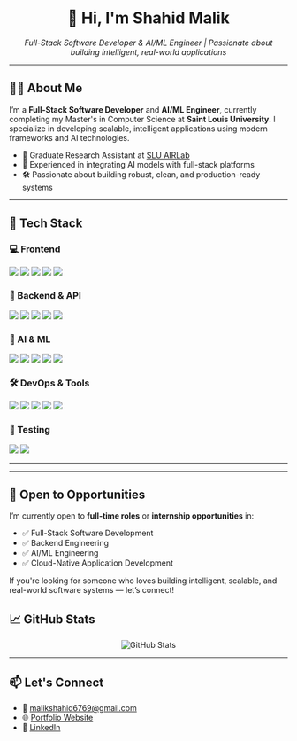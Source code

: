 <h1 align="center">👋 Hi, I'm Shahid Malik</h1>

<p align="center">
  <em>Full-Stack Software Developer & AI/ML Engineer | Passionate about building intelligent, real-world applications</em>
</p>

---

## 👨‍💻 About Me

I’m a **Full-Stack Software Developer** and **AI/ML Engineer**, currently completing my Master's in Computer Science at **Saint Louis University**. I specialize in developing scalable, intelligent applications using modern frameworks and AI technologies.

- 🔬 Graduate Research Assistant at [SLU AIRLab](https://www.airlab-slu.com/)
- 🧠 Experienced in integrating AI models with full-stack platforms
- 🛠 Passionate about building robust, clean, and production-ready systems

---

## 🚀 Tech Stack

### 💻 Frontend
<p>
  <img src="https://img.shields.io/badge/-HTML5-E34F26?logo=html5&logoColor=white" />
  <img src="https://img.shields.io/badge/-CSS3-1572B6?logo=css3&logoColor=white" />
  <img src="https://img.shields.io/badge/-JavaScript-F7DF1E?logo=javascript&logoColor=black" />
  <img src="https://img.shields.io/badge/-React-61DAFB?logo=react&logoColor=black" />
  <img src="https://img.shields.io/badge/-Bootstrap-563D7C?logo=bootstrap&logoColor=white" />
</p>

### 🔧 Backend & API
<p>
  <img src="https://img.shields.io/badge/-Flask-000000?logo=flask&logoColor=white" />
  <img src="https://img.shields.io/badge/-Django-092E20?logo=django&logoColor=white" />
  <img src="https://img.shields.io/badge/-Node.js-339933?logo=node.js&logoColor=white" />
  <img src="https://img.shields.io/badge/-Express-000000?logo=express&logoColor=white" />
  <img src="https://img.shields.io/badge/-REST%20APIs-blue" />
</p>

### 🤖 AI & ML
<p>
  <img src="https://img.shields.io/badge/-Python-3776AB?logo=python&logoColor=white" />
  <img src="https://img.shields.io/badge/-TensorFlow-FF6F00?logo=tensorflow&logoColor=white" />
  <img src="https://img.shields.io/badge/-PyTorch-EE4C2C?logo=pytorch&logoColor=white" />
  <img src="https://img.shields.io/badge/-Keras-D00000?logo=keras&logoColor=white" />
  <img src="https://img.shields.io/badge/-OpenAI-412991?logo=openai&logoColor=white" />
</p>

### 🛠 DevOps & Tools
<p>
  <img src="https://img.shields.io/badge/-Git-F05032?logo=git&logoColor=white" />
  <img src="https://img.shields.io/badge/-GitHub-181717?logo=github&logoColor=white" />
  <img src="https://img.shields.io/badge/-Docker-2496ED?logo=docker&logoColor=white" />
  <img src="https://img.shields.io/badge/-Kubernetes-326CE5?logo=kubernetes&logoColor=white" />
  <img src="https://img.shields.io/badge/-CI/CD-blueviolet" />
</p>

### 🧪 Testing
<p>
  <img src="https://img.shields.io/badge/-Unit%20Testing-orange" />
  <img src="https://img.shields.io/badge/-Postman-FF6C37?logo=postman&logoColor=white" />
</p>

---

---

## 🚀 Open to Opportunities

I’m currently open to **full-time roles** or **internship opportunities** in:

- ✅ Full-Stack Software Development
- ✅ Backend Engineering
- ✅ AI/ML Engineering
- ✅ Cloud-Native Application Development

If you're looking for someone who loves building intelligent, scalable, and real-world software systems — let’s connect!



## 📈 GitHub Stats

<p align="center">
  <img src="https://github-readme-stats.vercel.app/api?username=Shahid1Malik&show_icons=true&theme=github_dark" alt="GitHub Stats" />
</p>

---

## 📫 Let's Connect

- 📧 malikshahid6769@gmail.com  
- 🌐 [Portfolio Website](https://shahid1malik.github.io/)  
- 💼 [LinkedIn](https://www.linkedin.com/in/shahid-shabeer-malik-54a106198)

